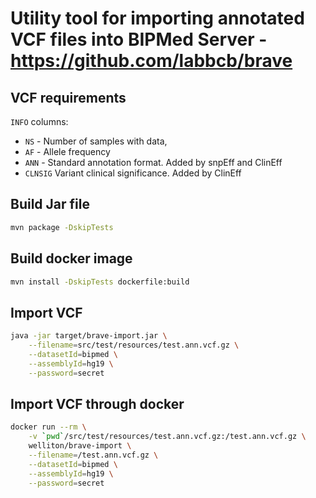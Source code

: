 # Utility tool for importing annotated VCF files into BIPMed Server - https://github.com/labbcb/brave

## VCF requirements

`INFO` columns:

- `NS` - Number of samples with data,
- `AF` - Allele frequency
- `ANN` - Standard annotation format. Added by snpEff and ClinEff
- `CLNSIG` Variant clinical significance. Added by ClinEff

## Build Jar file

```bash
mvn package -DskipTests
```

## Build docker image
   
```bash
mvn install -DskipTests dockerfile:build
```

## Import VCF

```bash
java -jar target/brave-import.jar \
    --filename=src/test/resources/test.ann.vcf.gz \
    --datasetId=bipmed \
    --assemblyId=hg19 \
    --password=secret
```

## Import VCF through docker

```bash
docker run --rm \
    -v `pwd`/src/test/resources/test.ann.vcf.gz:/test.ann.vcf.gz \
    welliton/brave-import \
    --filename=/test.ann.vcf.gz \
    --datasetId=bipmed \
    --assemblyId=hg19 \
    --password=secret
```
